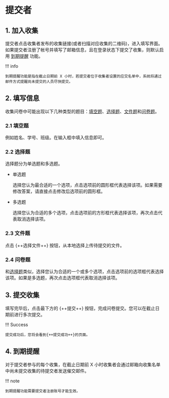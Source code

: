 # 提交者

## 1. 加入收集

提交者点击收集者发布的收集链接(或者扫描对应收集的二维码)，进入填写界面。如果提交者注册了帐号并填写了邮箱信息，且在登录状态下提交了收集，则默认启用 [到期提醒](#4) 功能。

!!! info

    到期提醒功能是指在截止日期前 X 小时，若提交者位于收集者设置的应交名单中，系统将通过邮件方式提醒尚未提交的人员尽快提交。

## 2. 填写信息

收集问卷中可能出现以下几种类型的题目：[填空题](#21)、[选择题](#22)、[文件题](#23)和[问卷题](#24)。

### 2.1 填空题

例如姓名、学号、班级。在输入框中填入信息即可。

### 2.2 选择题

选择题分为单选题和多选题。

- 单选题

  选择您认为最合适的一个选项，点击选项前的圆形框代表选择该项。如果需要修改答案，请直接点击修改后选项前的圆形框。

- 多选题

  选择您认为合适的多个选项，点击选项前的方形框代表选择该项，再次点击代表取消选择该项。

### 2.3 文件题

点击 {++选择文件++} 按钮，从本地选择上传待提交的文件。

### 2.4 问卷题

和[选择题](#22)类似，选择您认为合适的一个或多个选项，点击选项前的选项框代表选择该项。如果是多选题，再次点击选项框代表取消选择该项。

## 3. 提交收集

填写完毕后，点击最下方的 {++提交++} 按钮，完成问卷提交。您可以在截止日期前进行多次提交。

!!! Success

    提交成功后，您将会看到{++提交成功++}的页面。

## 4. 到期提醒

对于提交者参与的每个收集，在截止日期前 X 小时收集者会通过邮箱向收集名单中尚未提交收集的待提交者发送催交邮件。

!!! note

    到期提醒功能需要提交者注册账号才能生效。
